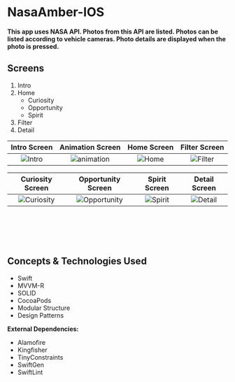 # NasaAmber-IOS

**This app uses NASA API. Photos from this API are listed. Photos can be listed according to vehicle cameras. Photo details are displayed when the photo is pressed.**
## Screens

1. Intro
2. Home
   - Curiosity
   - Opportunity
   - Spirit
3. Filter
4. Detail



| Intro Screen | Animation Screen | Home Screen | Filter Screen |
|:---------------:|:---------------:|:---------------:|:---------------:|
|![Intro](https://user-images.githubusercontent.com/79257297/165059575-c2d2b32f-0685-40ce-b3d9-4f5c242f0f67.png)|![animation](https://user-images.githubusercontent.com/79257297/165059606-bae94f43-0cc8-4176-85ce-b63c9d4d17bf.png)|![Home](https://user-images.githubusercontent.com/79257297/165059626-0c6a6db6-9bf0-44f6-ab0e-6329db5b1b14.png)|![Filter](https://user-images.githubusercontent.com/79257297/165059652-77190e81-18b8-455d-8c6a-07dcab9a8a6d.png)

| Curiosity Screen | Opportunity Screen | Spirit Screen | Detail Screen |
|:---------------:|:---------------:|:---------------:|:---------------:|
|![Curiosity](https://user-images.githubusercontent.com/79257297/165060664-ed1b8e55-5ec6-4865-bb0f-8dd442d22f1f.png)|![Opportunity](https://user-images.githubusercontent.com/79257297/165060686-d7bd6b76-973c-40d2-b771-7689fae68a32.png)|![Spirit](https://user-images.githubusercontent.com/79257297/165060749-35f77857-b501-425e-aabe-d1941ba6a86b.png)|![Detail](https://user-images.githubusercontent.com/79257297/165060769-f1f78872-a6e3-432e-aaca-4f9236356104.png)

<br> <br>
<br> <br>

## Concepts & Technologies Used
 - Swift
 - MVVM-R
 - SOLID
 - CocoaPods
 - Modular Structure
 - Design Patterns

 **External Dependencies:**
 - Alamofire
 - Kingfisher
 - TinyConstraints
 - SwiftGen
 - SwiftLint


<br> <br>
